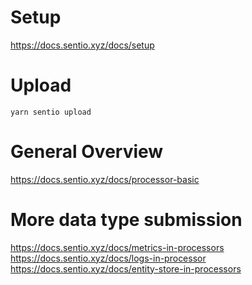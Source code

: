 # Setup
https://docs.sentio.xyz/docs/setup

# Upload
```
yarn sentio upload
```

# General Overview
https://docs.sentio.xyz/docs/processor-basic

# More data type submission
https://docs.sentio.xyz/docs/metrics-in-processors
https://docs.sentio.xyz/docs/logs-in-processor
https://docs.sentio.xyz/docs/entity-store-in-processors
